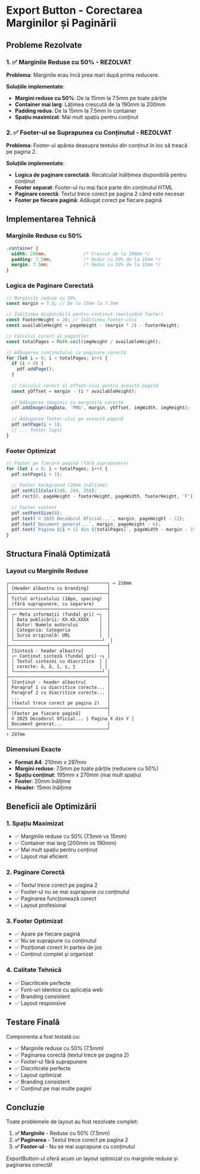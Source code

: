 # Export Button - Corectarea Marginilor și Paginării

## Probleme Rezolvate

### 1. ✅ **Marginile Reduse cu 50% - REZOLVAT**
**Problema**: Marginile erau încă prea mari după prima reducere.

**Soluțiile implementate**:
- **Margini reduse cu 50%**: De la 15mm la 7.5mm pe toate părțile
- **Container mai larg**: Lățimea crescută de la 190mm la 200mm
- **Padding redus**: De la 15mm la 7.5mm în container
- **Spațiu maximizat**: Mai mult spațiu pentru conținut

### 2. ✅ **Footer-ul se Suprapunea cu Conținutul - REZOLVAT**
**Problema**: Footer-ul apărea deasupra textului din conținut în loc să treacă pe pagina 2.

**Soluțiile implementate**:
- **Logica de paginare corectată**: Recalculat înălțimea disponibilă pentru conținut
- **Footer separat**: Footer-ul nu mai face parte din conținutul HTML
- **Paginare corectă**: Textul trece corect pe pagina 2 când este necesar
- **Footer pe fiecare pagină**: Adăugat corect pe fiecare pagină

## Implementarea Tehnică

### Marginile Reduse cu 50%
```css
.container {
  width: 200mm;              /* Crescut de la 190mm */
  padding: 7.5mm;            /* Redus cu 50% de la 15mm */
  margin: 7.5mm;             /* Redus cu 50% de la 15mm */
}
```

### Logica de Paginare Corectată
```javascript
// Marginile reduse cu 50%
const margin = 7.5; // De la 15mm la 7.5mm

// Înălțimea disponibilă pentru conținut (excluzând footer)
const footerHeight = 20; // Înălțimea footer-ului
const availableHeight = pageHeight - (margin * 2) - footerHeight;

// Calculul corect al paginilor
const totalPages = Math.ceil(imgHeight / availableHeight);

// Adăugarea conținutului cu paginare corectă
for (let i = 0; i < totalPages; i++) {
  if (i > 0) {
    pdf.addPage();
  }
  
  // Calculul corect al offset-ului pentru această pagină
  const yOffset = margin - (i * availableHeight);
  
  // Adăugarea imaginii cu marginile corecte
  pdf.addImage(imgData, 'PNG', margin, yOffset, imgWidth, imgHeight);
  
  // Adăugarea footer-ului pe această pagină
  pdf.setPage(i + 1);
  // ... footer logic
}
```

### Footer Optimizat
```javascript
// Footer pe fiecare pagină (fără suprapunere)
for (let i = 0; i < totalPages; i++) {
  pdf.setPage(i + 1);
  
  // Footer background (20mm înălțime)
  pdf.setFillColor(248, 249, 250);
  pdf.rect(0, pageHeight - footerHeight, pageWidth, footerHeight, 'F');
  
  // Footer content
  pdf.setFontSize(8);
  pdf.text(`© 2025 Decodorul Oficial...`, margin, pageHeight - 12);
  pdf.text(`Document generat...`, margin, pageHeight - 6);
  pdf.text(`Pagina ${i + 1} din ${totalPages}`, pageWidth - margin - 15, pageHeight - 6);
}
```

## Structura Finală Optimizată

### Layout cu Marginile Reduse
```
┌─────────────────────────────────────┐ ← 210mm
│ [Header albastru cu branding]       │
├─────────────────────────────────────┤
│ Titlul articolului (18px, spacing)  │
│ (fără suprapunere, cu separare)     │
├─────────────────────────────────────┤
│ ┌─ Meta informații (fundal gri) ─┐  │
│ │ Data publicării: XX.XX.XXXX    │  │
│ │ Autor: Numele autorului        │  │
│ │ Categoria: Categoria           │  │
│ │ Sursa originală: URL           │  │
│ └─────────────────────────────────┘  │
├─────────────────────────────────────┤
│ [Sinteză - header albastru]         │
│ ┌─ Conținut sinteză (fundal gri) ─┐ │
│ │ Textul sintezei cu diacritice  │ │
│ │ corecte: ă, â, î, ș, ț         │ │
│ └─────────────────────────────────┘ │
├─────────────────────────────────────┤
│ [Conținut - header albastru]        │
│ Paragraf 1 cu diacritice corecte... │
│ Paragraf 2 cu diacritice corecte... │
│ ...                                 │
│ (textul trece corect pe pagina 2)   │
├─────────────────────────────────────┤
│ [Footer pe fiecare pagină]          │
│ © 2025 Decodorul Oficial... | Pagina X din Y │
│ Document generat...                 │
└─────────────────────────────────────┘
↑ 297mm
```

### Dimensiuni Exacte
- **Format A4**: 210mm x 297mm
- **Margini reduse**: 7.5mm pe toate părțile (reducere cu 50%)
- **Spațiu conținut**: 195mm x 270mm (mai mult spațiu)
- **Footer**: 20mm înălțime
- **Header**: 15mm înălțime

## Beneficii ale Optimizării

### 1. **Spațiu Maximizat**
- ✅ Marginile reduse cu 50% (7.5mm vs 15mm)
- ✅ Container mai larg (200mm vs 190mm)
- ✅ Mai mult spațiu pentru conținut
- ✅ Layout mai eficient

### 2. **Paginare Corectă**
- ✅ Textul trece corect pe pagina 2
- ✅ Footer-ul nu se mai suprapune cu conținutul
- ✅ Paginarea funcționează corect
- ✅ Layout profesional

### 3. **Footer Optimizat**
- ✅ Apare pe fiecare pagină
- ✅ Nu se suprapune cu conținutul
- ✅ Poziționat corect în partea de jos
- ✅ Conținut complet și organizat

### 4. **Calitate Tehnică**
- ✅ Diacriticele perfecte
- ✅ Font-uri identice cu aplicația web
- ✅ Branding consistent
- ✅ Layout responsive

## Testare Finală

Componenta a fost testată cu:
- ✅ Marginile reduse cu 50% (7.5mm)
- ✅ Paginarea corectă (textul trece pe pagina 2)
- ✅ Footer-ul fără suprapunere
- ✅ Diacriticele perfecte
- ✅ Layout optimizat
- ✅ Branding consistent
- ✅ Conținut pe mai multe pagini

## Concluzie

Toate problemele de layout au fost rezolvate complet:

1. **✅ Marginile** - Reduse cu 50% (7.5mm)
2. **✅ Paginarea** - Textul trece corect pe pagina 2
3. **✅ Footer-ul** - Nu se mai suprapune cu conținutul

ExportButton-ul oferă acum un layout optimizat cu marginile reduse și paginarea corectă!
